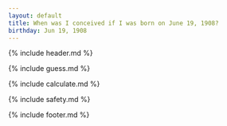 ```yaml
---
layout: default
title: When was I conceived if I was born on June 19, 1908?
birthday: Jun 19, 1908
---
```


{% include header.md %}

{% include guess.md %}

{% include calculate.md %}

{% include safety.md %}

{% include footer.md %}



